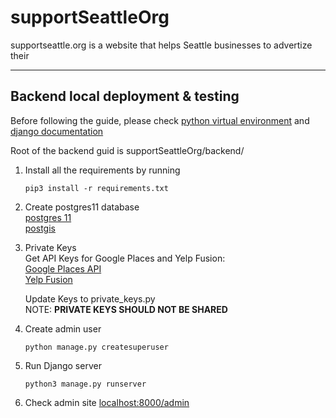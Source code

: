 # supportSeattleOrg
supportseattle.org is a website that helps Seattle businesses to advertize their 

---
## Backend local deployment & testing

Before following the guide, please check [python virtual environment](https://docs.python.org/3/library/venv.html) and [django documentation](https://docs.djangoproject.com/en/3.0/)

Root of the backend guid is supportSeattleOrg/backend/

1. Install all the requirements by running  
    ~~~
    pip3 install -r requirements.txt
    ~~~
2. Create postgres11 database  
   [postgres 11](https://www.postgresql.org/download/)  
   [postgis](https://postgis.net/install/)

3. Private Keys  
   Get API Keys for Google Places and Yelp Fusion:   
   [Google Places API](https://developers.google.com/places/web-service/get-api-key)  
   [Yelp Fusion](https://www.yelp.com/developers/documentation/v3/authentication )  

   Update Keys to private_keys.py  
   NOTE: **PRIVATE KEYS SHOULD NOT BE SHARED**  


4. Create admin user  
    ~~~
    python manage.py createsuperuser
    ~~~

5. Run Django server  
    ~~~
    python3 manage.py runserver
    ~~~

6. Check admin site
    [localhost:8000/admin](http://localhost:8000/admin/)
